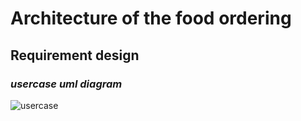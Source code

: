 # Architecture of the food ordering #
## Requirement design ##
### *usercase uml diagram* ###
![usercase](https://user-images.githubusercontent.com/101241134/160543970-a2e829ee-af2d-44bf-b2ea-ff748b5afe5)
